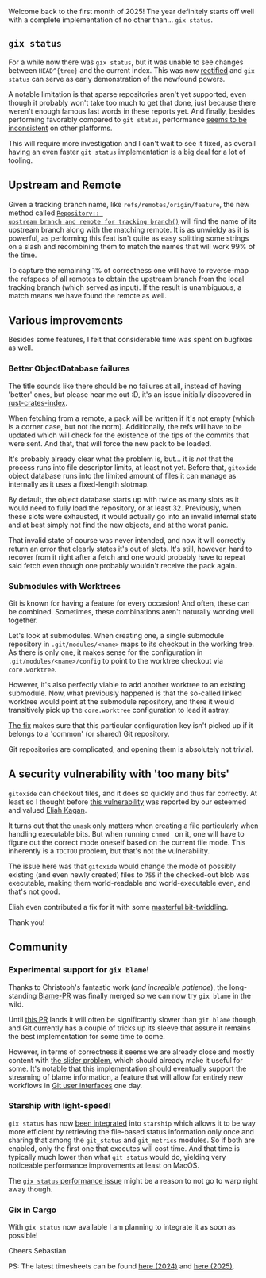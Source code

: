 Welcome back to the first month of 2025!
The year definitely starts off well with a complete implementation of no other than… `gix status`.

## `gix status`

For a while now there was `gix status`, but it was unable to see changes between `HEAD^{tree}` and the current index.
This was now [rectified](https://github.com/GitoxideLabs/gitoxide/pull/1410) and `gix status` can serve as early demonstration of the newfound powers.

A notable limitation is that sparse repositories aren't yet supported, even though it probably won't take too much to get that done, just because there weren't enough famous last words in these reports yet.
And finally, besides performing favorably compared to `git status`, performance [seems to be inconsistent](https://github.com/GitoxideLabs/gitoxide/issues/1771) on other platforms.

This will require more investigation and I can't wait to see it fixed, as overall having an even faster `git status` implementation is a big deal for a lot of tooling.

## Upstream and Remote

Given a tracking branch name, like `refs/remotes/origin/feature`, the new method called [`Repository:: upstream_branch_and_remote_for_tracking_branch()`](https://github.com/GitoxideLabs/gitoxide/pull/1763) will find the name of its upstream branch along with the matching remote. It is as unwieldy as it is powerful, as performing this feat isn't quite as easy splitting some strings on a slash and recombining them to match the names that will work 99% of the time.

To capture the remaining 1% of correctness one will have to reverse-map the refspecs of all remotes to obtain the upstream branch from the local tracking branch (which served as input). If the result is unambiguous, a match means we have found the remote as well.

## Various improvements

Besides some features, I felt that considerable time was spent on bugfixes as well.

### Better ObjectDatabase failures

The title sounds like there should be no failures at all, instead of having 'better' ones, but please hear me out :D, it's an issue initially discovered in [rust-crates-index](https://github.com/frewsxcv/rust-crates-index/issues/181).

When fetching from a remote, a pack will be written if it's not empty (which is a corner case, but not the norm). Additionally, the refs will have to be updated which will check for the existence of the tips of the commits that were sent. And that, that will force the new pack to be loaded.

It's probably already clear what the problem is, but… it is *not* that the process runs into file descriptor limits, at least not yet. Before that, `gitoxide` object database runs into the limited amount of files it can manage as internally as it uses a fixed-length slotmap.

By default, the object database starts up with twice as many slots as it would need to fully load the repository, or at least 32.
Previously, when these slots were exhausted, it would actually go into an invalid internal state and at best simply not find the new objects, and at the worst panic.

That invalid state of course was never intended, and now it will correctly return an error that clearly states it's out of slots.
It's still, however, hard to recover from it right after a fetch and one would probably have to repeat said fetch even though one probably wouldn't receive the pack again.

### Submodules with Worktrees

Git is known for having a feature for every occasion! And often, these can be combined. Sometimes, these combinations aren't naturally working well together.

Let's look at submodules. When creating one, a single submodule repository in `.git/modules/<name>` maps to its checkout in the working tree. As there is only one, it makes sense for the configuration in `.git/modules/<name>/config` to point to the worktree checkout via `core.worktree`.

However, it's also perfectly viable to add another worktree to an existing submodule. Now, what previously happened is that the so-called linked worktree would point at the submodule repository, and there it would transitively pick up the `core.worktree` configuration to lead it astray.

[The fix](https://github.com/GitoxideLabs/gitoxide/pull/1762) makes sure that this particular configuration key isn't picked up if it belongs to a 'common' (or shared) Git repository.

Git repositories are complicated, and opening them is absolutely not trivial.

## A security vulnerability with 'too many bits'

`gitoxide` can checkout files, and it does so quickly and thus far correctly. At least so I thought before [this vulnerability](https://github.com/GitoxideLabs/gitoxide/security/advisories/GHSA-fqmf-w4xh-33rh) was reported by our esteemed and valued [Eliah Kagan](https://github.com/EliahKagan).

It turns out that the `umask` only matters when creating a file particularly when handling executable bits. But when running `chmod ` on it, one will have to figure out the correct mode oneself based on the current file mode. This inherently is a `TOCTOU` problem, but that's not the vulnerability.

The issue here was that `gitoxide` would change the mode of possibly existing (and even newly created) files to `755` if the checked-out blob was executable, making them world-readable and world-executable even, and that's not good.

Eliah even contributed a fix for it with some [masterful bit-twiddling](https://github.com/GitoxideLabs/gitoxide/pull/1764/files#diff-d7db1a1b581fbe40817d40632c4aacfb6a280c7bc5c5a6532629b96f7100de19R292).

Thank you!

## Community

### Experimental support for `gix blame`!

Thanks to Christoph's fantastic work (*and incredible patience*), the long-standing [Blame-PR](https://github.com/GitoxideLabs/gitoxide/pull/1453) was finally merged so we can now try `gix blame` in the wild.

Until [this PR](https://github.com/GitoxideLabs/gitoxide/pull/1743) lands it will often be significantly slower than `git blame` though, and Git currently has a couple of tricks up its sleeve that assure it remains the best implementation for some time to come.

However, in terms of correctness it seems we are already close and mostly content with [the slider problem](https://github.com/mhagger/diff-slider-tools), which should already make it useful for some.
It's notable that this implementation should eventually support the streaming of blame information, a feature that will allow for entirely new workflows in [Git user interfaces](https://github.com/extrawurst/gitui) one day.

### Starship with light-speed!

`gix status` has now [been integrated](https://github.com/starship/starship/pull/6476) into `starship` which allows it to be way more efficient by retrieving the file-based status information only once and sharing that among the `git_status` and `git_metrics` modules. So if both are enabled, only the first one that executes will cost time. And that time is typically much lower than what `git status` would do, yielding very noticeable performance improvements at least on MacOS.

The [`gix status` performance issue](https://github.com/GitoxideLabs/gitoxide/issues/1771) might be a reason to not go to warp right away though.

### Gix in Cargo

With `gix status` now available I am planning to integrate it as soon as possible!


Cheers
Sebastian

PS: The latest timesheets can be found [here (2024)](https://github.com/Byron/byron/blob/main/timesheets/2024.csv) and [here (2025)](https://github.com/Byron/byron/blob/main/timesheets/2025.csv).